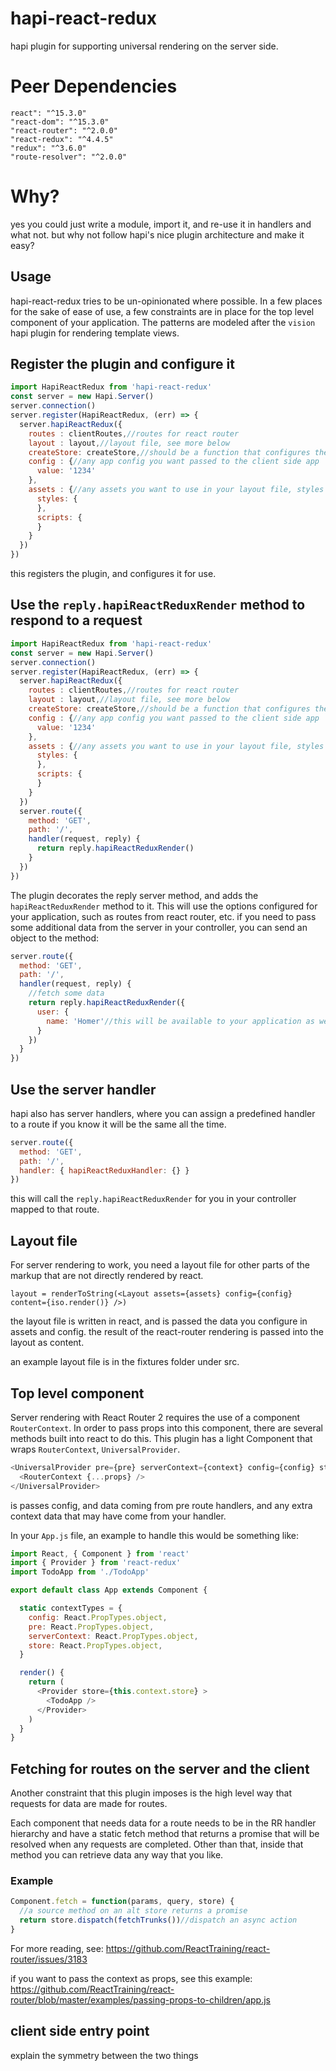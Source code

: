 hapi-react-redux
=====================
hapi plugin for supporting universal rendering on the server side.

# Peer Dependencies
```
react": "^15.3.0"
"react-dom": "^15.3.0"
"react-router": "^2.0.0"
"react-redux": "^4.4.5"
"redux": "^3.6.0"
"route-resolver": "^2.0.0"
```

# Why?
yes you could just write a module, import it, and re-use it in handlers and what not. but why not follow hapi's nice plugin architecture and make it easy?

## Usage
hapi-react-redux tries to be un-opinionated where possible. In a few places for the sake of ease of use, a few constraints are in place for the top level component of your application. The patterns are modeled after the `vision` hapi plugin for rendering template views.

## Register the plugin and configure it
```js
import HapiReactRedux from 'hapi-react-redux'
const server = new Hapi.Server()
server.connection()
server.register(HapiReactRedux, (err) => {
  server.hapiReactRedux({
    routes : clientRoutes,//routes for react router
    layout : layout,//layout file, see more below
    createStore: createStore,//should be a function that configures the redux store
    config : {//any app config you want passed to the client side app
      value: '1234'
    },
    assets : {//any assets you want to use in your layout file, styles and scripts shown below are arbitrary
      styles: {
      },
      scripts: {
      }
    }
  })
})
```

this registers the plugin, and configures it for use.

## Use the `reply.hapiReactReduxRender` method to respond to a request
```js
import HapiReactRedux from 'hapi-react-redux'
const server = new Hapi.Server()
server.connection()
server.register(HapiReactRedux, (err) => {
  server.hapiReactRedux({
    routes : clientRoutes,//routes for react router
    layout : layout,//layout file, see more below
    createStore: createStore,//should be a function that configures the redux store
    config : {//any app config you want passed to the client side app
      value: '1234'
    },
    assets : {//any assets you want to use in your layout file, styles and scripts shown below are arbitrary
      styles: {
      },
      scripts: {
      }
    }
  })
  server.route({
    method: 'GET',
    path: '/',
    handler(request, reply) {
      return reply.hapiReactReduxRender()
    }
  })
})
```
The plugin decorates the reply server method, and adds the `hapiReactReduxRender` method to it. This will use the options configured for your application, such as routes from react router, etc. if you need to pass some additional data from the server in your controller, you can send an object to the method:

```js
server.route({
  method: 'GET',
  path: '/',
  handler(request, reply) {
    //fetch some data
    return reply.hapiReactReduxRender({
      user: {
        name: 'Homer'//this will be available to your application as well. more on this in a bit
      }
    })
  }
})
```

## Use the server handler
hapi also has server handlers, where you can assign a predefined handler to a route if you know it will be the same all the time.

```js
server.route({
  method: 'GET',
  path: '/',
  handler: { hapiReactReduxHandler: {} }
})
```

this will call the `reply.hapiReactReduxRender` for you in your controller mapped to that route.

## Layout file
For server rendering to work, you need a layout file for other parts of the markup that are not directly rendered by react.

`layout = renderToString(<Layout assets={assets} config={config} content={iso.render()} />)`

the layout file is written in react, and is passed the data you configure in assets and config. the result of the react-router rendering is passed into the layout as content.

an example layout file is in the fixtures folder under src.

## Top level component
Server rendering with React Router 2 requires the use of a component `RouterContext`. In order to pass props into this component, there are several methods built into react to do this. This plugin has a light Component that wraps `RouterContext`, `UniversalProvider`.

```js
<UniversalProvider pre={pre} serverContext={context} config={config} store={store} >
  <RouterContext {...props} />
</UniversalProvider>
```

is passes config, and data coming from pre route handlers, and any extra context data that may have come from your handler.

In your `App.js` file, an example to handle this would be something like:

```js
import React, { Component } from 'react'
import { Provider } from 'react-redux'
import TodoApp from './TodoApp'

export default class App extends Component {

  static contextTypes = {
    config: React.PropTypes.object,
    pre: React.PropTypes.object,
    serverContext: React.PropTypes.object,
    store: React.PropTypes.object,
  }

  render() {
    return (
      <Provider store={this.context.store} >
        <TodoApp />
      </Provider>
    )
  }
}
```

## Fetching for routes on the server and the client
Another constraint that this plugin imposes is the high level way that requests for data are made for routes.

Each component that needs data for a route needs to be in the RR handler hierarchy and have a static fetch method that returns a promise that will be resolved when any requests are completed. Other than that, inside that method you can retrieve data any way that you like.

### Example
```js
Component.fetch = function(params, query, store) {
  //a source method on an alt store returns a promise
  return store.dispatch(fetchTrunks())//dispatch an async action
}
```

For more reading, see:
https://github.com/ReactTraining/react-router/issues/3183

if you want to pass the context as props, see this example:
https://github.com/ReactTraining/react-router/blob/master/examples/passing-props-to-children/app.js

## client side entry point
explain the symmetry between the two things
